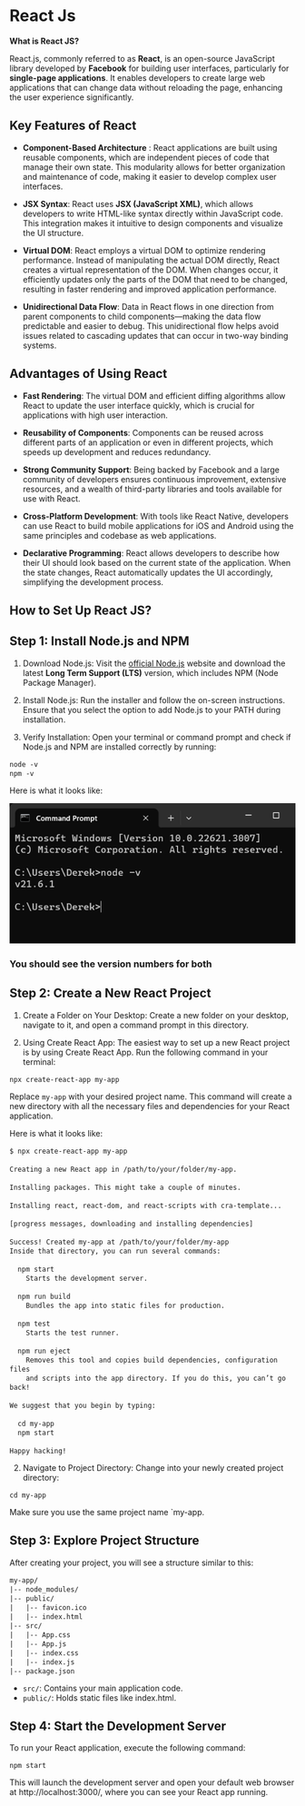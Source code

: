 # React Js

**What is React JS?**


React.js, commonly referred to as **React**, is an open-source JavaScript library developed by **Facebook** for building user interfaces, particularly for **single-page applications**. It enables developers to create large web applications that can change data without reloading the page, enhancing the user experience significantly.

## Key Features of React

* **Component-Based Architecture** : React applications are built using reusable components, which are independent pieces of code that manage their own state. This modularity allows for better organization and maintenance of code, making it easier to develop complex user interfaces.

* **JSX Syntax**: React uses **JSX (JavaScript XML)**, which allows developers to write HTML-like syntax directly within JavaScript code. This integration makes it intuitive to design components and visualize the UI structure.

* **Virtual DOM**: React employs a virtual DOM to optimize rendering performance. Instead of manipulating the actual DOM directly, React creates a virtual representation of the DOM. When changes occur, it efficiently updates only the parts of the DOM that need to be changed, resulting in faster rendering and improved application performance.

* **Unidirectional Data Flow**: Data in React flows in one direction from parent components to child components—making the data flow predictable and easier to debug. This unidirectional flow helps avoid issues related to cascading updates that can occur in two-way binding systems.

## Advantages of Using React

* **Fast Rendering**: The virtual DOM and efficient diffing algorithms allow React to update the user interface quickly, which is crucial for applications with high user interaction.

* **Reusability of Components**: Components can be reused across different parts of an application or even in different projects, which speeds up development and reduces redundancy.

* **Strong Community Support**: Being backed by Facebook and a large community of developers ensures continuous improvement, extensive resources, and a wealth of third-party libraries and tools available for use with React.

* **Cross-Platform Development**: With tools like React Native, developers can use React to build mobile applications for iOS and Android using the same principles and codebase as web applications.

* **Declarative Programming**: React allows developers to describe how their UI should look based on the current state of the application. When the state changes, React automatically updates the UI accordingly, simplifying the development process.

## How to Set Up React JS?



**Step 1: Install Node.js and NPM**
-----------------------------------
1. Download Node.js: Visit the [official Node.js](https://nodejs.org/en) website and download the latest **Long Term Support (LTS)** version, which includes NPM (Node Package Manager).

2. Install Node.js: Run the installer and follow the on-screen instructions. Ensure that you select the option to add Node.js to your PATH during installation.

3. Verify Installation: Open your terminal or command prompt and check if Node.js and NPM are installed correctly by running:
```
node -v
npm -v
```

Here is what it looks like:

![cmdnode image](cmdnode.png)

### You should see the version numbers for both

Step 2: Create a New React Project
---------------
1. Create a Folder on Your Desktop: Create a new folder on your desktop, navigate to it, and open a command prompt in this directory.

2. Using Create React App: The easiest way to set up a new React project is by using Create React App. Run the following command in your terminal:
```
npx create-react-app my-app
```
Replace `my-app` with your desired project name. This command will create a new directory with all the necessary files and dependencies for your React application.

Here is what it looks like:

```
$ npx create-react-app my-app

Creating a new React app in /path/to/your/folder/my-app.

Installing packages. This might take a couple of minutes.

Installing react, react-dom, and react-scripts with cra-template...

[progress messages, downloading and installing dependencies]

Success! Created my-app at /path/to/your/folder/my-app
Inside that directory, you can run several commands:

  npm start
    Starts the development server.

  npm run build
    Bundles the app into static files for production.

  npm test
    Starts the test runner.

  npm run eject
    Removes this tool and copies build dependencies, configuration files
    and scripts into the app directory. If you do this, you can’t go back!

We suggest that you begin by typing:

  cd my-app
  npm start

Happy hacking!
```



2. Navigate to Project Directory:
Change into your newly created project directory:
```
cd my-app
```
Make sure you use the same project name `my-app.

**Step 3: Explore Project Structure**
----------
After creating your project, you will see a structure similar to this:
```
my-app/
|-- node_modules/
|-- public/
|   |-- favicon.ico
|   |-- index.html
|-- src/
|   |-- App.css
|   |-- App.js
|   |-- index.css
|   |-- index.js
|-- package.json
```
* `src/`: Contains your main application code.
* `public/`: Holds static files like index.html.

## Step 4: Start the Development Server
To run your React application, execute the following command:
```
npm start
```
This will launch the development server and open your default web browser at http://localhost:3000/, where you can see your React app running.




[def]: cmdnnode.png